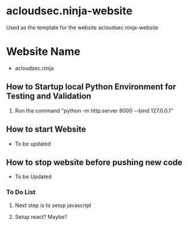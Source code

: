# acloudsec.ninja-website
Used as the template for the website acloudsec.ninja-website
# Website Name 
 - acloudsec.ninja

## How to Startup local Python Environment for Testing and Validation

1. Run the command "python -m http.server 8000 --bind 127.0.0.1"

## How to start Website

- To be updated

## How to stop website before pushing new code 

- To be Updated


### To Do List

1. Next step is to setup javascript 

2. Setup react? Maybe?
